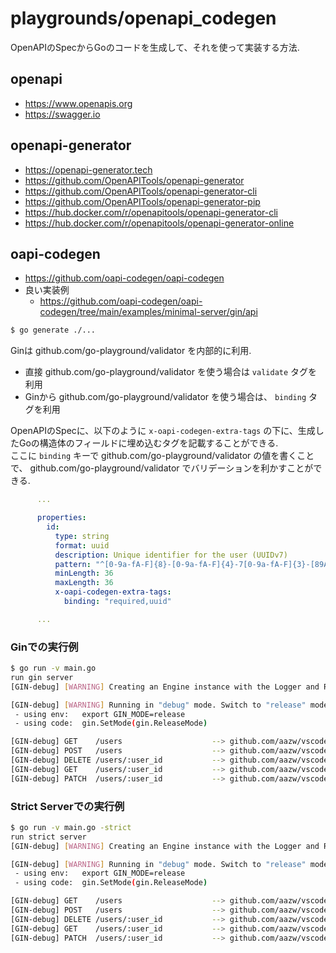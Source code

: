 # playgrounds/openapi_codegen

OpenAPIのSpecからGoのコードを生成して、それを使って実装する方法.

## openapi

* https://www.openapis.org
* https://swagger.io

## openapi-generator

* https://openapi-generator.tech
* https://github.com/OpenAPITools/openapi-generator
* https://github.com/OpenAPITools/openapi-generator-cli
* https://github.com/OpenAPITools/openapi-generator-pip
* https://hub.docker.com/r/openapitools/openapi-generator-cli
* https://hub.docker.com/r/openapitools/openapi-generator-online

## oapi-codegen

* https://github.com/oapi-codegen/oapi-codegen
* 良い実装例    
    * https://github.com/oapi-codegen/oapi-codegen/tree/main/examples/minimal-server/gin/api

```bash
$ go generate ./...
```

Ginは github.com/go-playground/validator を内部的に利用.

* 直接 github.com/go-playground/validator を使う場合は `validate` タグを利用
* Ginから github.com/go-playground/validator を使う場合は、 `binding` タグを利用

OpenAPIのSpecに、以下のように `x-oapi-codegen-extra-tags` の下に、生成したGoの構造体のフィールドに埋め込むタグを記載することができる.  
ここに `binding` キーで github.com/go-playground/validator の値を書くことで、 github.com/go-playground/validator でバリデーションを利かすことができる.

```yaml
      ...

      properties:
        id:
          type: string
          format: uuid
          description: Unique identifier for the user (UUIDv7)
          pattern: "^[0-9a-fA-F]{8}-[0-9a-fA-F]{4}-7[0-9a-fA-F]{3}-[89ABab][0-9a-fA-F]{3}-[0-9a-fA-F]{12}$"
          minLength: 36
          maxLength: 36
          x-oapi-codegen-extra-tags:
            binding: "required,uuid"

      ...
```

### Ginでの実行例

```bash
$ go run -v main.go 
run gin server
[GIN-debug] [WARNING] Creating an Engine instance with the Logger and Recovery middleware already attached.

[GIN-debug] [WARNING] Running in "debug" mode. Switch to "release" mode in production.
 - using env:   export GIN_MODE=release
 - using code:  gin.SetMode(gin.ReleaseMode)

[GIN-debug] GET    /users                    --> github.com/aazw/vscode-go/playgrounds/openapi_codegen/pkg/api/openapi.(*ServerInterfaceWrapper).ListUsers-fm (3 handlers)
[GIN-debug] POST   /users                    --> github.com/aazw/vscode-go/playgrounds/openapi_codegen/pkg/api/openapi.(*ServerInterfaceWrapper).CreateUser-fm (3 handlers)
[GIN-debug] DELETE /users/:user_id           --> github.com/aazw/vscode-go/playgrounds/openapi_codegen/pkg/api/openapi.(*ServerInterfaceWrapper).DeleteUserById-fm (3 handlers)
[GIN-debug] GET    /users/:user_id           --> github.com/aazw/vscode-go/playgrounds/openapi_codegen/pkg/api/openapi.(*ServerInterfaceWrapper).GetUserById-fm (3 handlers)
[GIN-debug] PATCH  /users/:user_id           --> github.com/aazw/vscode-go/playgrounds/openapi_codegen/pkg/api/openapi.(*ServerInterfaceWrapper).UpdateUserById-fm (3 handlers)
```

### Strict Serverでの実行例

```bash
$ go run -v main.go -strict
run strict server
[GIN-debug] [WARNING] Creating an Engine instance with the Logger and Recovery middleware already attached.

[GIN-debug] [WARNING] Running in "debug" mode. Switch to "release" mode in production.
 - using env:   export GIN_MODE=release
 - using code:  gin.SetMode(gin.ReleaseMode)

[GIN-debug] GET    /users                    --> github.com/aazw/vscode-go/playgrounds/openapi_codegen/pkg/api/openapi.(*ServerInterfaceWrapper).ListUsers-fm (3 handlers)
[GIN-debug] POST   /users                    --> github.com/aazw/vscode-go/playgrounds/openapi_codegen/pkg/api/openapi.(*ServerInterfaceWrapper).CreateUser-fm (3 handlers)
[GIN-debug] DELETE /users/:user_id           --> github.com/aazw/vscode-go/playgrounds/openapi_codegen/pkg/api/openapi.(*ServerInterfaceWrapper).DeleteUserById-fm (3 handlers)
[GIN-debug] GET    /users/:user_id           --> github.com/aazw/vscode-go/playgrounds/openapi_codegen/pkg/api/openapi.(*ServerInterfaceWrapper).GetUserById-fm (3 handlers)
[GIN-debug] PATCH  /users/:user_id           --> github.com/aazw/vscode-go/playgrounds/openapi_codegen/pkg/api/openapi.(*ServerInterfaceWrapper).UpdateUserById-fm (3 handlers)
```
